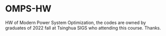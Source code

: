 # OMPS-HW
 HW of Modern Power System Optimization, the codes are owned by graduates of 2022 fall at Tsinghua SIGS who attending this course. Thanks.
